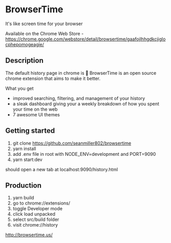 # BrowserTime
It's like screen time for your browser

Available on the Chrome Web Store - https://chrome.google.com/webstore/detail/browsertime/gaafojlhhgdkcjiglocphepomogeagie/

## Description
The default history page in chrome is :shit: BrowserTime is an open source chrome extension that aims to make it better.

 What you get

 - improved searching, filtering, and management of your history
 - a sleak dashboard giving your a weekly breakdown of how you spent your time on the web
 - 7 awesome UI themes
## Getting started
1. git clone https://github.com/seanmiller802/browsertime
2. yarn install
3. add .env file in root with NODE_ENV=development and PORT=9090
4. yarn start:dev

should open a new tab at localhost:9090/history.html

## Production
1. yarn build
2. go to chrome://extensions/
3. toggle Developer mode
4. click load unpacked
5. select src/build folder
6. visit chrome://history

http://browsertime.us/
